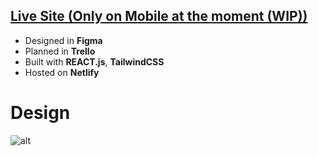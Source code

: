 ## [Live Site (Only on Mobile at the moment (WIP))](https://fervent-swirles-43939b.netlify.app/)

- Designed in **Figma**
- Planned in **Trello**
- Built with **REACT.js**, **TailwindCSS**
- Hosted on **Netlify**

# Design

![alt](https://i.imgur.com/sEtcbyL.png)
